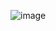 ![image](https://user-images.githubusercontent.com/69993388/189384482-ea743831-ae67-4474-9281-70f060fb661c.png)
